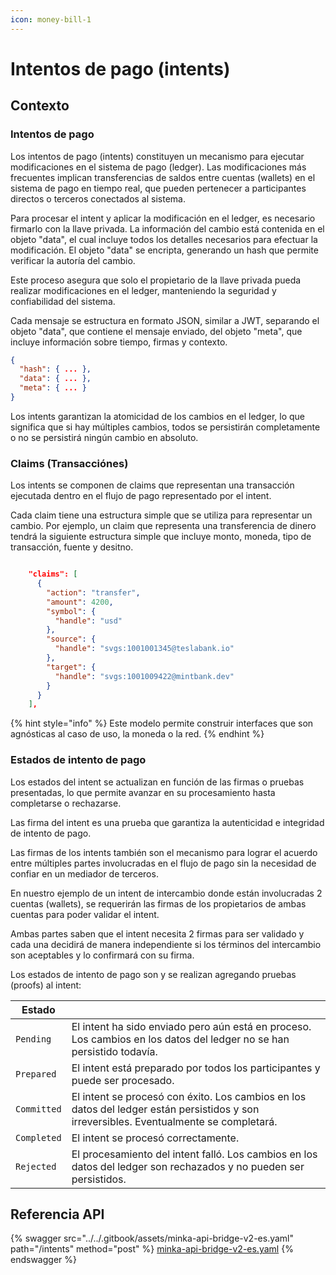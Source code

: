 ```yaml
---
icon: money-bill-1
---
```


# Intentos de pago (intents)

## Contexto

### Intentos de pago

Los intentos de pago (intents) constituyen un mecanismo para ejecutar modificaciones en el sistema de pago (ledger). Las modificaciones más frecuentes implican transferencias de saldos entre cuentas (wallets) en el sistema de pago en tiempo real, que pueden pertenecer a participantes directos o terceros conectados al sistema.

Para procesar el intent y aplicar la modificación en el ledger, es necesario firmarlo con la llave privada. La información del cambio está contenida en el objeto "data", el cual incluye todos los detalles necesarios para efectuar la modificación. El objeto "data" se encripta, generando un hash que permite verificar la autoría del cambio.

Este proceso asegura que solo el propietario de la llave privada pueda realizar modificaciones en el ledger, manteniendo la seguridad y confiabilidad del sistema.

Cada mensaje se estructura en formato JSON, similar a JWT, separando el objeto "data", que contiene el mensaje enviado, del objeto "meta", que incluye información sobre tiempo, firmas y contexto.

```json
{
  "hash": { ... },
  "data": { ... },
  "meta": { ... }
}
```

Los intents garantizan la atomicidad de los cambios en el ledger, lo que significa que si hay múltiples cambios, todos se persistirán completamente o no se persistirá ningún cambio en absoluto.

### Claims (Transacciónes)

Los intents se componen de claims que representan una transacción ejecutada dentro en el flujo de pago representado por el intent.

Cada claim tiene una estructura simple que se utiliza para representar un cambio. Por ejemplo, un claim que representa una transferencia de dinero tendrá la siguiente estructura simple que incluye monto, moneda, tipo de transacción, fuente y desitno.

```json

    "claims": [
      {
        "action": "transfer",
        "amount": 4200,
        "symbol": {
          "handle": "usd"
        },
        "source": {
          "handle": "svgs:1001001345@teslabank.io"
        },
        "target": {
          "handle": "svgs:1001009422@mintbank.dev"
        }
      }
    ],

```

{% hint style="info" %}
Este modelo permite construir interfaces que son agnósticas al caso de uso, la moneda o la red.
{% endhint %}

### Estados de intento de pago

Los estados del intent se actualizan en función de las firmas o pruebas presentadas, lo que permite avanzar en su procesamiento hasta completarse o rechazarse.

Las firma del intent es una prueba que garantiza la autenticidad e integridad de intento de pago.

Las firmas de los intents también son el mecanismo para lograr el acuerdo entre múltiples partes involucradas en el flujo de pago sin la necesidad de confiar en un mediador de terceros.

En nuestro ejemplo de un intent de intercambio donde están involucradas 2 cuentas (wallets), se requerirán las firmas de los propietarios de ambas cuentas para poder validar el intent.

Ambas partes saben que el intent necesita 2 firmas para ser validado y cada una decidirá de manera independiente si los términos del intercambio son aceptables y lo confirmará con su firma.

Los estados de intento de pago son y se realizan agregando pruebas (proofs) al intent:

| Estado      |                                                                                                                                         |
| ----------- | --------------------------------------------------------------------------------------------------------------------------------------- |
| `Pending`   | El intent ha sido enviado pero aún está en proceso. Los cambios en los datos del ledger no se han persistido todavía.                   |
| `Prepared`  | El intent está preparado por todos los participantes y puede ser procesado.                                                             |
| `Committed` | El intent se procesó con éxito. Los cambios en los datos del ledger están persistidos y son irreversibles. Eventualmente se completará. |
| `Completed` | El intent se procesó correctamente.                                                                                                     |
| `Rejected`  | El procesamiento del intent falló. Los cambios en los datos del ledger son rechazados y no pueden ser persistidos.                      |

## Referencia API

{% swagger src="../../.gitbook/assets/minka-api-bridge-v2-es.yaml" path="/intents" method="post" %}
[minka-api-bridge-v2-es.yaml](../../.gitbook/assets/minka-api-bridge-v2-es.yaml)
{% endswagger %}
